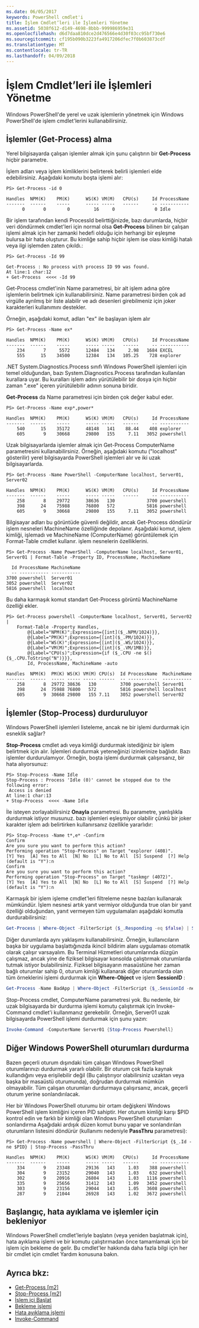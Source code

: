 ```yaml
---
ms.date: 06/05/2017
keywords: PowerShell cmdlet'i
title: İşlem Cmdlet’leri ile İşlemleri Yönetme
ms.assetid: 5038f612-d149-4698-8bbb-999986959e31
ms.openlocfilehash: d6d7daa810dce2d476566e4d30f03cc95bf730e6
ms.sourcegitcommit: cf195b090b3223fa4917206dfec7f0b603873cdf
ms.translationtype: MT
ms.contentlocale: tr-TR
ms.lasthandoff: 04/09/2018
---
```

# <a name="managing-processes-with-process-cmdlets"></a>İşlem Cmdlet’leri ile İşlemleri Yönetme

Windows PowerShell'de yerel ve uzak işlemlerin yönetmek için Windows PowerShell'de işlem cmdlet'lerini kullanabilirsiniz.

## <a name="getting-processes-get-process"></a>İşlemler (Get-Process) alma

Yerel bilgisayarda çalışan işlemler almak için şunu çalıştırın bir **Get-Process** hiçbir parametre.

İşlem adları veya işlem kimliklerini belirterek belirli işlemleri elde edebilirsiniz. Aşağıdaki komutu boşta işlemi alır:

```
PS> Get-Process -id 0

Handles  NPM(K)    PM(K)      WS(K) VM(M)   CPU(s)     Id ProcessName
-------  ------    -----      ----- -----   ------     -- -----------
      0       0        0         16     0               0 Idle
```

Bir işlem tarafından kendi ProcessId belirttiğinizde, bazı durumlarda, hiçbir veri döndürmek cmdlet'leri için normal olsa **Get-Process** bilinen bir çalışan işlemi almak için her zamanki hedefi olduğu için herhangi bir eşleşme bulursa bir hata oluşturur. Bu kimliğe sahip hiçbir işlem ise olası kimliği hatalı veya ilgi işlemden zaten çıkıldı.:

```
PS> Get-Process -Id 99

Get-Process : No process with process ID 99 was found.
At line:1 char:12
+ Get-Process  <<<< -Id 99
```

Get-Process cmdlet'inin Name parametresi, bir alt işlem adına göre işlemlerin belirtmek için kullanabilirsiniz. Name parametresi birden çok ad virgülle ayrılmış bir liste alabilir ve adı desenleri girebilmeniz için joker karakterleri kullanımını destekler.

Örneğin, aşağıdaki komut, adları "ex" ile başlayan işlem alır

```
PS> Get-Process -Name ex*

Handles  NPM(K)    PM(K)      WS(K) VM(M)   CPU(s)     Id ProcessName
-------  ------    -----      ----- -----   ------     -- -----------
    234       7     5572      12484   134     2.98   1684 EXCEL
    555      15    34500      12384   134   105.25    728 explorer
```

.NET System.Diagnostics.Process sınıfı Windows PowerShell işlemleri için temel olduğundan, bazı System.Diagnostics.Process tarafından kullanılan kurallara uyar. Bu kuralları işlem adını yürütülebilir bir dosya için hiçbir zaman ".exe" içeren yürütülebilir adının sonuna biridir.

**Get-Process** da Name parametresi için birden çok değer kabul eder.

```
PS> Get-Process -Name exp*,power*

Handles  NPM(K)    PM(K)      WS(K) VM(M)   CPU(s)     Id ProcessName
-------  ------    -----      ----- -----   ------     -- -----------
    540      15    35172      48148   141    88.44    408 explorer
    605       9    30668      29800   155     7.11   3052 powershell
```

Uzak bilgisayarlarda işlemler almak için Get-Process ComputerName parametresini kullanabilirsiniz. Örneğin, aşağıdaki komutu ("localhost" gösterilir) yerel bilgisayarda PowerShell işlemleri alır ve iki uzak bilgisayarlarda.

```
PS> Get-Process -Name PowerShell -ComputerName localhost, Server01, Server02

Handles  NPM(K)    PM(K)      WS(K) VM(M)   CPU(s)     Id ProcessName
-------  ------    -----      ----- -----   ------     -- -----------
    258       8    29772      38636   130            3700 powershell
    398      24    75988      76800   572            5816 powershell
    605       9    30668      29800   155     7.11   3052 powershell
```

Bilgisayar adları bu görüntüde güvenli değildir, ancak Get-Process döndürür işlem nesneleri MachineName özelliğinde depolanır. Aşağıdaki komut, işlem kimliği, işlemadı ve MachineName (ComputerName) görüntülemek için Format-Table cmdlet kullanır. işlem nesnelerin özelliklerini.

```
PS> Get-Process -Name PowerShell -ComputerName localhost, Server01, Server01 | Format-Table -Property ID, ProcessName, MachineName

  Id ProcessName MachineName
  -- ----------- -----------
3700 powershell  Server01
3052 powershell  Server02
5816 powershell  localhost
```

Bu daha karmaşık komut standart Get-Process görüntü MachineName özelliği ekler.

```
PS> Get-Process powershell -ComputerName localhost, Server01, Server02 |
    Format-Table -Property Handles,
        @{Label="NPM(K)";Expression={[int]($_.NPM/1024)}},
        @{Label="PM(K)";Expression={[int]($_.PM/1024)}},
        @{Label="WS(K)";Expression={[int]($_.WS/1024)}},
        @{Label="VM(M)";Expression={[int]($_.VM/1MB)}},
        @{Label="CPU(s)";Expression={if ($_.CPU -ne $() {$_.CPU.ToString("N")}}},
        Id, ProcessName, MachineName -auto

Handles  NPM(K)  PM(K) WS(K) VM(M) CPU(s)  Id ProcessName  MachineName
-------  ------  ----- ----- ----- ------  -- -----------  -----------
    258       8  29772 38636   130         3700 powershell Server01
    398      24  75988 76800   572         5816 powershell localhost
    605       9  30668 29800   155 7.11    3052 powershell Server02
```

## <a name="stopping-processes-stop-process"></a>İşlemler (Stop-Process) durduruluyor

Windows PowerShell işlemleri listeleme, ancak ne bir işlemi durdurmak için esneklik sağlar?

**Stop-Process** cmdlet adı veya kimliği durdurmak istediğiniz bir işlem belirtmek için alır. İşlemleri durdurmak yeteneğinizi izinlerinize bağlıdır. Bazı işlemler durdurulamıyor. Örneğin, boşta işlemi durdurmak çalışırsanız, bir hata alıyorsunuz:

```
PS> Stop-Process -Name Idle
Stop-Process : Process 'Idle (0)' cannot be stopped due to the following error:
 Access is denied
At line:1 char:13
+ Stop-Process  <<<< -Name Idle
```

İle isteyen zorlayabilirsiniz **Onayla** parametresi. Bu parametre, yanlışlıkla durdurmak istiyor musunuz. bazı işlemleri eşleşmiyor olabilir çünkü bir joker karakter işlem adı belirtirken kullanırsanız özellikle yararlıdır:

```
PS> Stop-Process -Name t*,e* -Confirm
Confirm
Are you sure you want to perform this action?
Performing operation "Stop-Process" on Target "explorer (408)".
[Y] Yes  [A] Yes to All  [N] No  [L] No to All  [S] Suspend  [?] Help
(default is "Y"):n
Confirm
Are you sure you want to perform this action?
Performing operation "Stop-Process" on Target "taskmgr (4072)".
[Y] Yes  [A] Yes to All  [N] No  [L] No to All  [S] Suspend  [?] Help
(default is "Y"):n
```

Karmaşık bir işlem işleme cmdlet'leri filtreleme nesne bazıları kullanarak mümkündür. İşlem nesnesi artık yanıt vermiyor olduğunda true olan bir yanıt özelliği olduğundan, yanıt vermeyen tüm uygulamaları aşağıdaki komutla durdurabilirsiniz:

```powershell
Get-Process | Where-Object -FilterScript {$_.Responding -eq $false} | Stop-Process
```

Diğer durumlarda aynı yaklaşımı kullanabilirsiniz. Örneğin, kullanıcıların başka bir uygulama başlattığınızda ikincil bildirim alanı uygulaması otomatik olarak çalışır varsayalım. Bu Terminal Hizmetleri oturumlarında düzgün çalışmaz, ancak yine de fiziksel bilgisayar konsolda çalıştırmak oturumlarda tutmak istiyor bulabilirsiniz. Fiziksel bilgisayarın masaüstüne her zaman bağlı oturumlar sahip 0, oturum kimliği kullanarak diğer oturumlarda olan tüm örneklerini işlemi durdurmak için **Where-Object** ve işlem **SessionID** :

```powershell
Get-Process -Name BadApp | Where-Object -FilterScript {$_.SessionId -neq 0} | Stop-Process
```

Stop-Process cmdlet, ComputerName parametresi yok. Bu nedenle, bir uzak bilgisayarda bir durdurma işlemi komutu çalıştırmak için Invoke-Command cmdlet'i kullanmanız gerekebilir. Örneğin, Server01 uzak bilgisayarda PowerShell işlemi durdurmak için şunu yazın:

```powershell
Invoke-Command -ComputerName Server01 {Stop-Process Powershell}
```

## <a name="stopping-all-other-windows-powershell-sessions"></a>Diğer Windows PowerShell oturumları durdurma

Bazen geçerli oturum dışındaki tüm çalışan Windows PowerShell oturumlarınızı durdurmak yararlı olabilir. Bir oturum çok fazla kaynak kullandığını veya erişilebilir değil (Bu çalıştırıyor olabilirsiniz uzaktan veya başka bir masaüstü oturumunda), doğrudan durdurmak mümkün olmayabilir. Tüm çalışan oturumları durdurmaya çalışırsanız, ancak, geçerli oturum yerine sonlandırılacak.

Her bir Windows PowerShell oturumu bir ortam değişkeni Windows PowerShell işlem kimliğini içeren PID sahiptir. Her oturum kimliği karşı $PID kontrol edin ve farklı bir kimliği olan Windows PowerShell oturumları sonlandırma Aşağıdaki ardışık düzen komut bunu yapar ve sonlandırılan oturumların listesini döndürür (kullanımı nedeniyle **PassThru** parametresi):

```
PS> Get-Process -Name powershell | Where-Object -FilterScript {$_.Id -ne $PID} | Stop-Process -PassThru

Handles  NPM(K)    PM(K)      WS(K) VM(M)   CPU(s)     Id ProcessName
-------  ------    -----      ----- -----   ------     -- -----------
    334       9    23348      29136   143     1.03    388 powershell
    304       9    23152      29040   143     1.03    632 powershell
    302       9    20916      26804   143     1.03   1116 powershell
    335       9    25656      31412   143     1.09   3452 powershell
    303       9    23156      29044   143     1.05   3608 powershell
    287       9    21044      26928   143     1.02   3672 powershell
```

## <a name="starting-debugging-and-waiting-for-processes"></a>Başlangıç, hata ayıklama ve işlemler için bekleniyor

Windows PowerShell cmdlet'leriyle başlatın (veya yeniden başlatmak için), hata ayıklama işlemi ve bir komutu çalıştırmadan önce tamamlamak için bir işlem için bekleme de gelir. Bu cmdlet'ler hakkında daha fazla bilgi için her bir cmdlet için cmdlet Yardım konusuna bakın.

## <a name="see-also"></a>Ayrıca bkz:

- [Get-Process [m2]](https://technet.microsoft.com/en-us/library/27a05dbd-4b69-48a3-8d55-b295f6225f15)
- [Stop-Process [m2]](https://technet.microsoft.com/en-us/library/12454238-9881-457a-bde4-fb6cd124deec)
- [İşlem içi Başlat](https://technet.microsoft.com/en-us/library/41a7e43c-9bb3-4dc2-8b0c-f6c32962e72c)
- [Bekleme işlemi](https://technet.microsoft.com/en-us/library/9222af7a-789d-4a09-aa90-09d7c256c799)
- [Hata ayıklama işlemi](https://technet.microsoft.com/en-us/library/eea1dace-3913-4dbd-b659-5a94a610eee1)
- [Invoke-Command](https://technet.microsoft.com/en-us/library/22fd98ba-1874-492e-95a5-c069467b8462)
